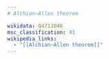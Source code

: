 ```yaml
---
# Alchian–Allen theorem

wikidata: Q4713046
msc_classification: 91
wikipedia_links:
  - "[[Alchian–Allen theorem]]"
---
```


